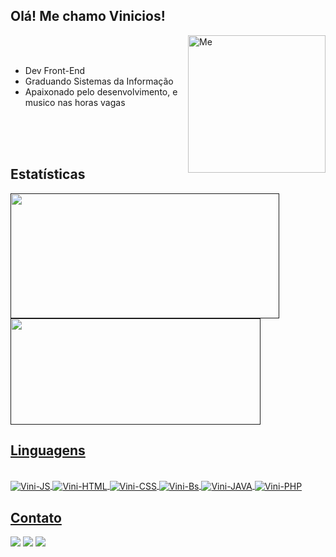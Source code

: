 ##                                                    Olá! Me chamo Vinicios!

   <div>
   <img align ="right" alt="Me" height="220" widht"230" src="https://64.media.tumblr.com/2d0af9c90d1b1107313cc20bda01548a/tumblr_outwxnanpp1u79o2lo1_1280.gifv">
   <br>
   <br>
   <ul>
      <li> Dev Front-End
      <li> Graduando Sistemas da Informação
      <li> Apaixonado pelo desenvolvimento, e musico nas horas vagas
   </ul>
   <br>
   <br>
   <br>
       
   
   </div>

##  Estatísticas

<div style ="display : inline_block">
   <a href -"https://github.com/crohnaro">
   <img width="430px" height="200px" src="https://github-readme-stats.vercel.app/api?username=crohnaro&show_icons=true&theme=dark&include_all_commits=true&count_private=true"/>
   <img width="400px" height="170px" src="https://github-readme-stats.vercel.app/api/top-langs/?username=crohnaro&layout=compact&langs_count=16&theme=dark"/>
</div>
  
## Linguagens
   
<div style ="display : inline_block"><br>
    <img align="center" alt="Vini-JS"  src="https://img.shields.io/badge/JavaScript-F7DF1E?style=for-the-badge&logo=javascript&logoColor=black">
    <img align="center" alt="Vini-HTML"  src="https://img.shields.io/badge/HTML5-E34F26?style=for-the-badge&logo=html5&logoColor=white">
    <img align="center" alt="Vini-CSS"  src="https://img.shields.io/badge/CSS3-1572B6?style=for-the-badge&logo=css3&logoColor=white">
    <img align="center" alt="Vini-Bs"  src="https://img.shields.io/badge/Bootstrap-563D7C?style=for-the-badge&logo=bootstrap&logoColor=white">
    <img align="center" alt="Vini-JAVA"  src="https://img.shields.io/badge/Java-ED8B00?style=for-the-badge&logo=java&logoColor=white">
    <img align="center" alt="Vini-PHP"  src="https://img.shields.io/badge/PHP-777BB4?style=for-the-badge&logo=php&logoColor=white">
</div>
    
   ## Contato
  
<div>
  <a href="https://www.linkedin.com/in/vinicios-cararine/" target-"_blank"><img src="https://img.shields.io/badge/LinkedIn-0077B5?style=for-the-badge&logo=linkedin&logoColor=white"></a>
  <a href="https://www.instagram.com/me_and_my_hatred/" target-"_blank"><img src="https://img.shields.io/badge/Instagram-E4405F?style=for-the-badge&logo=instagram&logoColor=white"></a>
  <a href = "mailto:crohnarodev@gmail.com" targer ="_blank"><img src="https://img.shields.io/badge/Gmail-D14836?style=for-the-badge&logo=gmail&logoColor=white" target="_blank"</a>
   
</div>


